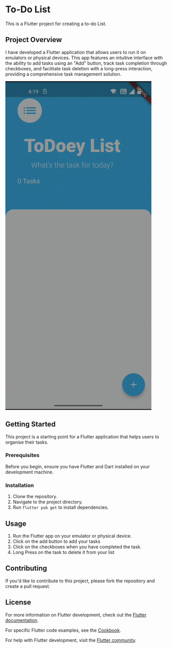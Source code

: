 # To-Do List

This is a Flutter project for creating a to-do List.

## Project Overview

I have developed a Flutter application that allows users to run it on emulators or physical devices. This app features an intuitive interface with the ability to add tasks using an "Add" button, track task completion through checkboxes, and facilitate task deletion with a long-press interaction, providing a comprehensive task management solution.

![Todo App Demo](https://github.com/LavanyaShukla3/images/blob/main/Todo.gif)

## Getting Started

This project is a starting point for a Flutter application that helps users to organise their tasks.

### Prerequisites

Before you begin, ensure you have Flutter and Dart installed on your development machine.

### Installation

1. Clone the repository.
2. Navigate to the project directory.
3. Run `flutter pub get` to install dependencies.

## Usage

1. Run the Flutter app on your emulator or physical device.
2. Click on the add button to add your tasks
3. Click on the checkboxes when you have completed the task.
4. Long Press on the task to delete it from your list

## Contributing

If you'd like to contribute to this project, please fork the repository and create a pull request.

## License


For more information on Flutter development, check out the [Flutter documentation](https://docs.flutter.dev/).

For specific Flutter code examples, see the [Cookbook](https://docs.flutter.dev/cookbook).

For help with Flutter development, visit the [Flutter community](https://flutter.dev/community).
